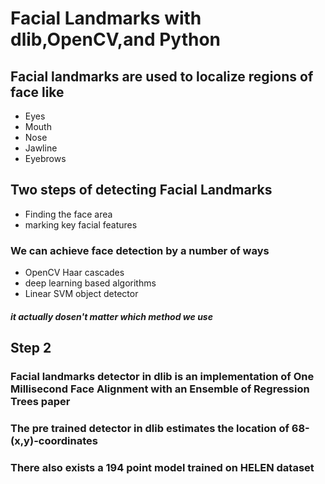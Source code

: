# Facial Landmarks with dlib,OpenCV,and Python

## Facial landmarks are used to localize regions of face like 

* Eyes 
* Mouth
* Nose
* Jawline
* Eyebrows

## Two steps of detecting Facial Landmarks

* Finding the face area
* marking key facial features 


### We can achieve face detection by a number of ways

* OpenCV Haar cascades
* deep learning based algorithms
* Linear SVM object detector
 ##### it  actually dosen't matter which method we use

## Step 2 

### Facial landmarks detector in dlib is an implementation of  One Millisecond Face Alignment with an Ensemble of Regression Trees paper 


### The pre trained detector in dlib estimates the location of 68-(x,y)-coordinates 

### There also exists a 194 point model trained on HELEN dataset




